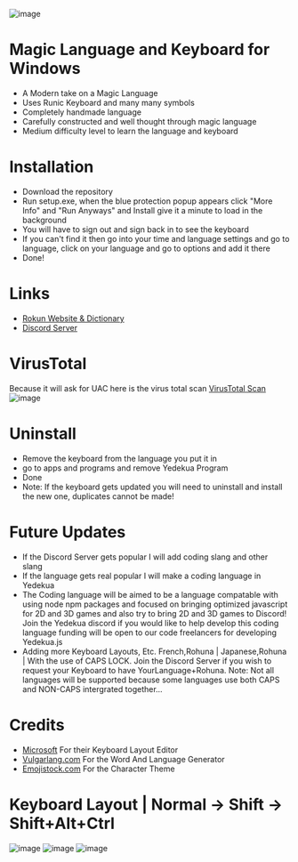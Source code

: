 ![image](https://user-images.githubusercontent.com/57733446/165025988-c7b1ccfa-cea3-4527-b11c-32d5f24a5d0a.png)
# Magic Language and Keyboard for Windows
* A Modern take on a Magic Language
* Uses Runic Keyboard and many many symbols
* Completely handmade language
* Carefully constructed and well thought through magic language
* Medium difficulty level to learn the language and keyboard

# Installation
* Download the repository
* Run setup.exe, when the blue protection popup appears click "More Info" and "Run Anyways" and Install give it a minute to load in the background
* You will have to sign out and sign back in to see the keyboard
* If you can't find it then go into your time and language settings and go to language, click on your language and go to options and add it there
* Done!

# Links
* [Rokun Website & Dictionary](https://sites.google.com/view/magic-languages/%EA%AE%A2okun)
* [Discord Server](https://discord.gg/24uCtxKCNH)

# VirusTotal
Because it will ask for UAC here is the virus total scan
[VirusTotal Scan](https://www.virustotal.com/gui/file/558588e3330534f82ccd069b1caeb25208a64c7a93ddd516852ffc9591a30967?nocache=1)
![image](https://user-images.githubusercontent.com/57733446/165026583-4f432682-bc24-47c6-9f67-8995b07d0219.png)

# Uninstall
* Remove the keyboard from the language you put it in
* go to apps and programs and remove Yedekua Program
* Done
* Note: If the keyboard gets updated you will need to uninstall and install the new one, duplicates cannot be made!

# Future Updates
* If the Discord Server gets popular I will add coding slang and other slang
* If the language gets real popular I will make a coding language in Yedekua
* The Coding language will be aimed to be a language compatable with using node npm packages and focused on bringing optimized javascript for 2D and 3D games and also try to bring 2D and 3D games to Discord! Join the Yedekua discord if you would like to help develop this coding language funding will be open to our code freelancers for developing Yedekua.js
* Adding more Keyboard Layouts, Etc. French,Rohuna | Japanese,Rohuna | With the use of CAPS LOCK. Join the Discord Server if you wish to request your Keyboard to have YourLanguage+Rohuna. Note: Not all languages will be supported because some languages use both CAPS and NON-CAPS intergrated together...

# Credits

* [Microsoft](https://www.microsoft.com/en-us/download/details.aspx?id=102134) For their Keyboard Layout Editor
* [Vulgarlang.com](https://www.vulgarlang.com/) For the Word And Language Generator
* [Emojistock.com](https://emojistock.com/) For the Character Theme

# Keyboard Layout | Normal → Shift → Shift+Alt+Ctrl
![image](https://cdn.upload.systems/uploads/nxcU57GM.png)
![image](https://cdn.upload.systems/uploads/q8mQh4qi.png)
![image](https://cdn.upload.systems/uploads/ZKE7FYNv.png)

